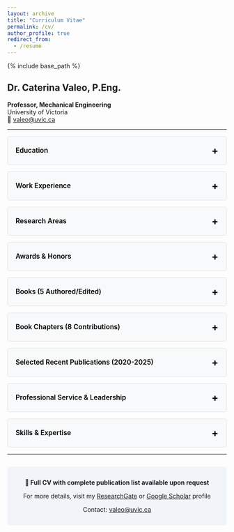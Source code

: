 ```yaml
---
layout: archive
title: "Curriculum Vitae"
permalink: /cv/
author_profile: true
redirect_from:
  - /resume
---
```


{% include base_path %}

<style>
/* Collapsible section styles using details/summary */
details {
  background-color: #f8f9fa;
  border-radius: 5px;
  margin: 15px 0;
  padding: 0;
  border: 1px solid #dee2e6;
}

summary {
  cursor: pointer;
  padding: 18px;
  font-size: 1.1em;
  font-weight: 600;
  color: #000000;
  user-select: none;
  list-style: none;
  display: flex;
  justify-content: space-between;
  align-items: center;
}

summary::-webkit-details-marker {
  display: none;
}

summary:hover {
  background-color: #e9ecef;
  border-radius: 5px;
}

summary:after {
  content: '+';
  font-size: 1.5em;
  font-weight: bold;
  color: #000000;
  transition: transform 0.3s ease;
}

details[open] summary:after {
  content: '−';
}

details[open] summary {
  border-bottom: 2px solid #000000;
  margin-bottom: 15px;
}

.cv-content-inner {
  padding: 0 18px 18px 18px;
  color: #000000;
}

.cv-item {
  margin-bottom: 1.2em;
  line-height: 1.6;
  color: #000000;
}

.cv-year {
  font-weight: 600;
  color: #000000;
}

.cv-content-inner h3 {
  color: #000000;
  margin-top: 1em;
  margin-bottom: 0.5em;
  font-size: 1.1em;
}

.cv-content-inner ul {
  margin-left: 1.5em;
  color: #000000;
}

.cv-content-inner li {
  margin-bottom: 0.5em;
  color: #000000;
}

/* Dark mode */
@media (prefers-color-scheme: dark) {
  details {
    background-color: rgba(255,255,255,0.05);
    border-color: rgba(255,255,255,0.1);
  }
  
  summary {
    color: #ffffff;
  }
  
  summary:hover {
    background-color: rgba(255,255,255,0.1);
  }
  
  summary:after {
    color: #ffffff;
  }
  
  details[open] summary {
    border-bottom-color: #ffffff;
  }
  
  .cv-content-inner,
  .cv-item,
  .cv-content-inner ul,
  .cv-content-inner li {
    color: #ffffff;
  }
  
  .cv-year,
  .cv-content-inner h3 {
    color: #ffffff;
  }
}
</style>

## Dr. Caterina Valeo, P.Eng.

**Professor, Mechanical Engineering**  
University of Victoria  
📧 valeo@uvic.ca

---

<details>
<summary>Education</summary>
<div class="cv-content-inner">
  <div class="cv-item">
    <span class="cv-year">1998</span> • <strong>Ph.D.</strong> in Civil Engineering, McMaster University
  </div>
  <div class="cv-item">
    <span class="cv-year">1994</span> • <strong>M.Eng. (Thesis)</strong> in Civil Engineering, McMaster University
  </div>
  <div class="cv-item">
    <span class="cv-year">1992</span> • <strong>B.A.Sc.</strong> in Civil Engineering, University of Toronto
  </div>
  <div class="cv-item">
    <span class="cv-year">1990</span> • <strong>B.Sc.</strong> in Physics, University of Toronto
  </div>
</div>
</details>

<details>
<summary>Work Experience</summary>
<div class="cv-content-inner">
  <div class="cv-item">
    <span class="cv-year">July 2015 - Present</span><br>
    <strong>Professor</strong>, Mechanical Engineering, University of Victoria<br>
    <em>Research focus: Environmental Informatics and Urban Water Resources Engineering</em>
  </div>
  <div class="cv-item">
    <span class="cv-year">December 2011 - Present</span><br>
    <strong>Adjunct Professor</strong>, Civil Engineering, University of Calgary
  </div>
  <div class="cv-item">
    <span class="cv-year">October 2011 - June 2015</span><br>
    <strong>Associate Professor</strong>, Mechanical Engineering, University of Victoria
  </div>
  <div class="cv-item">
    <span class="cv-year">July 2010 - September 2011</span><br>
    <strong>Professor</strong>, Civil Engineering, University of Calgary
  </div>
  <div class="cv-item">
    <span class="cv-year">2007 - July 2010</span><br>
    <strong>Associate Professor</strong>, Civil Engineering, University of Calgary
  </div>
  <div class="cv-item">
    <span class="cv-year">2003 - 2007</span><br>
    <strong>Associate Professor</strong>, Geomatics Engineering, University of Calgary
  </div>
  <div class="cv-item">
    <span class="cv-year">2000 - 2003</span><br>
    <strong>Assistant Professor</strong>, Geomatics Engineering, University of Calgary
  </div>
  <div class="cv-item">
    <span class="cv-year">1998 - 2000</span><br>
    <strong>Assistant Professor</strong>, Civil and Geological Engineering, University of Manitoba
  </div>
</div>
</details>

<details>
<summary>Research Areas</summary>
<div class="cv-content-inner">
  <h3>🌊 Sustainable Development of Urban Water Resources</h3>
  <ul>
    <li>Low impact development (permeable pavements, bioretention cells)</li>
    <li>Stormwater management in Canadian climates</li>
    <li>Urban hydrology modeling</li>
  </ul>

  <h3>💧 Water Quality Modelling</h3>
  <ul>
    <li>Well water contamination assessment</li>
    <li>River and nearshore water quality</li>
    <li>Microbial contamination in water bodies</li>
  </ul>

  <h3>🛰️ Geomatics Technology</h3>
  <ul>
    <li>Remote sensing applications</li>
    <li>GIS tools for environmental modeling</li>
    <li>Snow cover and forest regeneration modeling</li>
  </ul>
</div>
</details>

<details>
<summary>Awards & Honors</summary>
<div class="cv-content-inner">
  <div class="cv-item">
    <span class="cv-year">2024</span> • <strong>Fellow of Engineers Canada</strong> - For distinguished service to the engineering profession
  </div>
  <div class="cv-item">
    <span class="cv-year">2022</span> • <strong>Distinguished Service Award</strong> - Canadian Association of University Teachers
  </div>
  <div class="cv-item">
    <span class="cv-year">2019</span> • <strong>Distinguished Service Award</strong> - Canadian Association of University Teachers
  </div>
  <div class="cv-item">
    <span class="cv-year">2014</span> • <strong>Distinguished Scientist of the Year</strong> - International Society of Environmental Information Systems
  </div>
  <div class="cv-item">
    <span class="cv-year">2008</span> • <strong>Teaching Excellence Award</strong> - Civil Department, Schulich School of Engineering, University of Calgary
  </div>
  <div class="cv-item">
    <span class="cv-year">2004</span> • <strong>Teaching Excellence Award</strong> - Geomatics Department, Faculty of Engineering, University of Calgary
  </div>
</div>
</details>

<details>
<summary>Books (5 Authored/Edited)</summary>
<div class="cv-content-inner">
  <div class="cv-item">
    <span class="cv-year">2021</span> • He, J., Valeo, C. and Kasiviswanathan, KS. (eds.) <strong><em>Urbanization Under a Changing climate – Impacts on Hydrology</em></strong>. MDPI, Basel, Switzerland. ISBN 978-3-0365-0811-5.
  </div>
  <div class="cv-item">
    <span class="cv-year">2006</span> • Tsanis, I.K., Wu, J., Shen, J. and Valeo, C. <strong><em>Environmental Hydraulics: Hydrodynamic and Pollutant Transport Modelling of Lakes and Coastal Waters</em></strong>. Elsevier. ISBN 0-444-52712-5.
  </div>
  <div class="cv-item">
    <span class="cv-year">2006</span> • Oki, T., Valeo, C., and Heal, K.V. (eds.) <strong><em>Hydrology 2020: An integrating Science to Meet Water Challenges</em></strong>. IAHS Press. ISBN 1-901502-33-3.
  </div>
  <div class="cv-item">
    <span class="cv-year">2005</span> • El-Sheimy, N, Valeo, C., and Habib, A. <strong><em>Digital Terrain Modelling: Acquisition, Manipulation and Applications</em></strong>. Artech House, Inc. ISBN 1-58053-921-1.
  </div>
  <div class="cv-item">
    <span class="cv-year">1994</span> • Tsanis, I.K., and Valeo, C. <strong><em>Environmental Hydraulics Volume I, Mixing Zone Models for Submerged Discharges</em></strong>. Computational Mechanics Publications. ISBN 1-85312-362-5.
  </div>
</div>
</details>

<details>
<summary>Book Chapters (8 Contributions)</summary>
<div class="cv-content-inner">
  <div class="cv-item">
    <span class="cv-year">2025</span> • Zhang, Z., Valeo, C. "Quantifying Scaling-Up Uncertainty in Soil Data Using Fuzzy C-Means Clustering." In <em>Environmental Science and Technology: Sustainable Development III</em>. Springer.
  </div>
  <div class="cv-item">
    <span class="cv-year">2023</span> • Zhang, Z., Valeo, C. "Assessing Optimal LID Areas for Flood Mitigation: A Case Study on Vancouver Island, Canada." In <em>Environmental Science and Technology: Sustainable Development</em>. Springer.
  </div>
  <div class="cv-item">
    <span class="cv-year">2015</span> • He, J., Ryan, M.C. and Valeo, C. "Changes in water quality characteristics and pollutant sources along a major river basin in Canada." In <em>Environmental Management of River basin Ecosystems</em>. Springer-Verlag.
  </div>
  <div class="cv-item">
    <em>+ 5 additional book chapters in hydrology, water resources, and environmental engineering</em>
  </div>
</div>
</details>

<details>
<summary>Selected Recent Publications (2020-2025)</summary>
<div class="cv-content-inner">
  <div class="cv-item">
    <span class="cv-year">2025</span> • Zhang Z and Valeo C. "Quantifying Hydrological Model Input Uncertainty Using Fuzzy Based PCSWMM And Fuzzy Based GPT." <strong>Journal of Hydrology X</strong>. In press.
  </div>
  <div class="cv-item">
    <span class="cv-year">2024</span> • Zhao, Y. and Valeo, C. "Heavy Metal Removal By Porous Asphalt in Cyclical Wetting and Drying." <strong>Construction and Building Materials</strong>, 441, 137571.
  </div>
  <div class="cv-item">
    <span class="cv-year">2024</span> • Carson, L., Beaudry, M., Valeo, C., et al. "Case Studies on the Occurrence, Sources and Virulence Potential of Arcobacter butzleri in Stormwater." <strong>Environmental Science & Technology</strong>, 58(29), 13065-13075.
  </div>
  <div class="cv-item">
    <span class="cv-year">2024</span> • Zhang, Z. and Valeo, C. "Low Impact Development Technologies for Mitigating Climate Change Impacts: Review and Direction." <strong>National Science Open</strong>, 3: 20230025.
  </div>
  <div class="cv-item">
    <span class="cv-year">2023</span> • Blanken, H., Valeo, C., Hannah, C.G., Khan, U.T. "Propagating Particle Tracking Uncertainty Defined by Fuzzy Numbers in Spatially Variable Velocity Fields." <strong>Journal of Marine Science and Engineering</strong>, 11, 1752.
  </div>
  <div class="cv-item">
    <span class="cv-year">2023</span> • Jalilian, F., Valeo, C., Chu, A., Bhiladvala, R. "Sensors for Biomass Monitoring in Vegetated Green Infrastructure: A Review." <strong>Sensors</strong>, 23, 6404.
  </div>
  <div class="cv-item">
    <span class="cv-year">2023</span> • Wang, J., Mukhopadhyaya, P., Valeo, C. "Implementing Green Roofs in the Private Realm for City-Wide Stormwater Management." <strong>Environments</strong>, 10(6), 102.
  </div>
  <div class="cv-item">
    <span class="cv-year">2022</span> • Zhang Z and Valeo C. "Verification of PCSWMM's LID processes and their scalability over time and space." <strong>Frontiers in Water</strong>, 4:1058883.
  </div>
  <div class="cv-item">
    <span class="cv-year">2021</span> • Talebzadeh, F., Valeo, C., Gupta, R., Constabel, P. "Exploring the potential in LID technologies for remediating heavy metals in carwash wastewater." <strong>Sustainability</strong>, 13(16), 8727.
  </div>
  <div class="cv-item">
    <span class="cv-year">2020</span> • Quinonez-Pinon, MR and Valeo, C. "Modelling Canopy Actual Transpiration in the Boreal Forest with Reduced Error Propagation." <strong>Atmosphere</strong>, 11, 1158.
  </div>
  <p style="margin-top: 1.5em;"><strong>📚 Complete list of 123 peer-reviewed publications available on <a href="https://www.researchgate.net/profile/Caterina_Valeo">ResearchGate</a> and <a href="https://scholar.google.com/citations?user=eKd8-iEAAAAJ">Google Scholar</a></strong></p>
</div>
</details>

<details>
<summary>Professional Service & Leadership</summary>
<div class="cv-content-inner">
  <h3>Editorial Boards</h3>
  <ul>
    <li><strong>Editorial Board Member</strong> - Watershed Ecology and the Environment (Elsevier)</li>
    <li><strong>Editorial Board Member</strong> - Water (MDPI)</li>
    <li><strong>Editorial Board Member</strong> - Sustainability (MDPI)</li>
    <li><strong>Associate Editor</strong> - Frontiers in Sustainable Cities</li>
    <li><strong>Review Editor</strong> - Frontiers in Water</li>
    <li><strong>Associate Editor</strong> - Environmental Systems Research</li>
    <li><strong>Associate Editor</strong> - Journal of Environmental Informatics</li>
  </ul>
  
  <h3>Committee Service</h3>
  <ul>
    <li><strong>NSERC Discovery Grant Review Committee</strong> (2017-2020) - Environmental Section Chair (2018-2020)</li>
    <li><strong>University of Victoria</strong> - Civil Engineering Program Coordinator (2011-2014)</li>
    <li><strong>Canadian Society of Civil Engineering</strong> - Co-chair, Communications and Publications Committee (2010-2012)</li>
    <li><strong>Canadian Society of Civil Engineering</strong> - Vice President, Western Region (2017-2018)</li>
  </ul>
  
  <h3>Professional Affiliations</h3>
  <ul>
    <li>Professional Engineer - Engineers and Geoscientists of BC (Since 2011)</li>
    <li>Research Fellow - Biogeoscience Institute, University of Calgary</li>
    <li>Member - Canadian Society of Civil Engineering</li>
  </ul>
</div>
</details>

<details>
<summary>Skills & Expertise</summary>
<div class="cv-content-inner">
  <ul>
    <li>Environmental Informatics</li>
    <li>Hydrological Modeling</li>
    <li>Water Resources Engineering</li>
    <li>Remote Sensing & GIS</li>
    <li>Computational Fluid Dynamics</li>
  </ul>
</div>
</details>

---

<div style="text-align: center; margin-top: 2em; padding: 1em; background: rgba(26, 107, 168, 0.05); border-radius: 5px;">
  <p><strong>📄 Full CV with complete publication list available upon request</strong></p>
  <p>For more details, visit my <a href="https://www.researchgate.net/profile/Caterina_Valeo">ResearchGate</a> or <a href="https://scholar.google.com/citations?user=eKd8-iEAAAAJ">Google Scholar</a> profile</p>
  <p>Contact: <a href="mailto:valeo@uvic.ca">valeo@uvic.ca</a></p>
</div>
